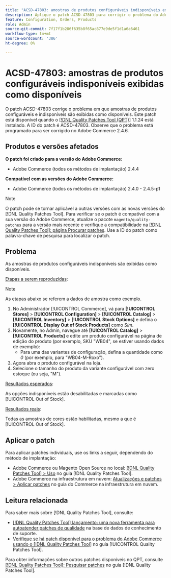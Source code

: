 ```yaml
---
title: "ACSD-47803: amostras de produtos configuráveis indisponíveis exibidas como disponíveis"
description: Aplique o patch ACSD-47803 para corrigir o problema do Adobe Commerce em que as amostras de produto configuráveis e indisponíveis são exibidas como disponíveis.
feature: Configuration, Orders, Products
role: Admin
source-git-commit: 7f17f1b286f635b8f65ac877e9de5f1d1a6a6461
workflow-type: tm+mt
source-wordcount: '386'
ht-degree: 0%

---
```


# ACSD-47803: amostras de produtos configuráveis indisponíveis exibidas como disponíveis

O patch ACSD-47803 corrige o problema em que amostras de produtos configuráveis e indisponíveis são exibidas como disponíveis. Este patch está disponível quando o [[!DNL Quality Patches Tool (QPT)]](https://experienceleague.adobe.com/en/docs/commerce-knowledge-base/kb/announcements/commerce-announcements/magento-quality-patches-released-new-tool-to-self-serve-quality-patches) 1.1.24 está instalado. A ID do patch é ACSD-47803. Observe que o problema está programado para ser corrigido no Adobe Commerce 2.4.6.

## Produtos e versões afetados

**O patch foi criado para a versão do Adobe Commerce:**

* Adobe Commerce (todos os métodos de implantação) 2.4.4

**Compatível com as versões do Adobe Commerce:**

* Adobe Commerce (todos os métodos de implantação) 2.4.0 - 2.4.5-p1

>[!NOTE]
>
>O patch pode se tornar aplicável a outras versões com as novas versões do [!DNL Quality Patches Tool]. Para verificar se o patch é compatível com a sua versão do Adobe Commerce, atualize o pacote `magento/quality-patches` para a versão mais recente e verifique a compatibilidade na [[!DNL Quality Patches Tool]: página Procurar patches](https://experienceleague.adobe.com/tools/commerce-quality-patches/index.html). Use a ID do patch como palavra-chave de pesquisa para localizar o patch.

## Problema

As amostras de produtos configuráveis indisponíveis são exibidas como disponíveis.

<u>Etapas a serem reproduzidas</u>:

>[!NOTE]
>
>As etapas abaixo se referem a dados de amostra como exemplo.

1. No Administrador [!UICONTROL Commerce], vá para **[!UICONTROL Stores]** > **[!UICONTROL Configuration]** > **[!UICONTROL Catalog]** > **[!UICONTROL Inventory]** > **[!UICONTROL Stock Options]** e defina o **[!UICONTROL Display Out of Stock Products]** como *Sim*.
1. Novamente, no Admin, navegue até **[!UICONTROL Catalog]** > **[!UICONTROL Products]** e edite um produto configurável na página de edição do produto (por exemplo, SKU &quot;WB04&quot;, se estiver usando dados de exemplo):
   * Para uma das variantes de configuração, defina a quantidade como *0* (por exemplo, para &quot;WB04-M-Roxo&quot;).
1. Agora abra o produto configurável na loja.
1. Selecione o tamanho do produto da variante configurável com zero estoque (ou seja, &quot;M&quot;).

<u>Resultados esperados</u>:

As opções indisponíveis estão desabilitadas e marcadas como [!UICONTROL Out of Stock].

<u>Resultados reais</u>:

Todas as amostras de cores estão habilitadas, mesmo a que é [!UICONTROL Out of Stock].

## Aplicar o patch

Para aplicar patches individuais, use os links a seguir, dependendo do método de implantação:

* Adobe Commerce ou Magento Open Source no local: [[!DNL Quality Patches Tool] > Uso](https://experienceleague.adobe.com/docs/commerce-operations/tools/quality-patches-tool/usage.html) no guia [!DNL Quality Patches Tool].
* Adobe Commerce na infraestrutura em nuvem: [Atualizações e patches > Aplicar patches](https://experienceleague.adobe.com/docs/commerce-cloud-service/user-guide/develop/upgrade/apply-patches.html) no guia do Commerce na infraestrutura em nuvem.

## Leitura relacionada

Para saber mais sobre [!DNL Quality Patches Tool], consulte:

* [[!DNL Quality Patches Tool] lançamento: uma nova ferramenta para autoatender patches de qualidade](https://experienceleague.adobe.com/en/docs/commerce-knowledge-base/kb/announcements/commerce-announcements/magento-quality-patches-released-new-tool-to-self-serve-quality-patches) na base de dados de conhecimento de suporte.
* [Verifique se há patch disponível para o problema do Adobe Commerce usando o  [!DNL Quality Patches Tool]](/help/tools/quality-patches-tool/patches-available-in-qpt/check-patch-for-magento-issue-with-magento-quality-patches.md) no guia [!UICONTROL Quality Patches Tool].


Para obter informações sobre outros patches disponíveis no QPT, consulte [[!DNL Quality Patches Tool]: Pesquisar patches](https://experienceleague.adobe.com/tools/commerce-quality-patches/index.html) no guia [!DNL Quality Patches Tool].
